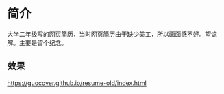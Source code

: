 
# 简介
大学二年级写的网页简历，当时网页简历由于缺少美工，所以画面感不好。望谅解。主要是留个纪念。

## 效果
https://guocover.github.io/resume-old/index.html